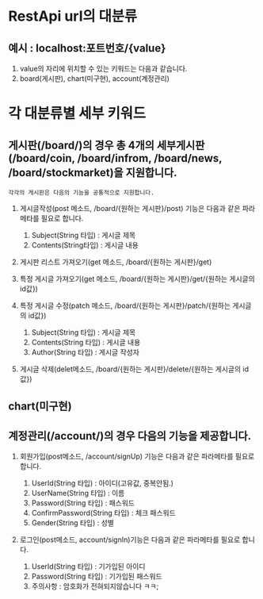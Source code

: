 <h1> RestApi url의 대분류</h1>
<h2> 예시 : localhost:포트번호/{value}</h2>

1. value의 자리에 위치할 수 있는 키워드는 다음과 같습니다.
2. board(게시판), chart(미구현), account(계정관리)

<h1> 각 대분류별 세부 키워드 </h1>

<h2> 게시판(/board/)의 경우 총 4개의 세부게시판(/board/coin, /board/infrom, /board/news, /board/stockmarket)을 지원합니다.</h2>

    각각의 게시판은 다음의 기능을 공통적으로 지원합니다.

1. 게시글작성(post 메소드, /board/{원하는 게시판}/post) 기능은 다음과 같은 파라메타를 필요로 합니다.
      1. Subject(String 타입) : 게시글 제목
      2. Contents(String타입) : 게시글 내용

2. 게시판 리스트 가져오기(get 메소드, /board/{원하는 게시판}/get)
3. 특정 게시글 가져오기(get 메소드, /board/{원하는 게시판}/get/{원하는 게시글의 id값})
4. 특정 게시글 수정(patch 메소드, /board/{원하는 게시판}/patch/{원하는 게시글의 id값})
   1. Subject(String 타입) : 게시글 제목
   2. Contents(String 타입) : 게시글 내용
   3. Author(String 타입) : 게시글 작성자
5. 게시글 삭제(delet메소드, /board/{원하는 게시판}/delete/{원하는 게시글의 id값})

<h2> chart(미구현) </h2>

<h2> 계정관리(/account/)의 경우 다음의 기능을 제공합니다. </h2>

   1. 회원가입(post메소드, /account/signUp) 기능은 다음과 같은 파라메타를 필요로 합니다.
      1. UserId(String 타입) : 아이디(고유값, 중복안됨.)
      2. UserName(String 타입) : 이름
      3. Password(String 타입) : 패스워드
      4. ConfirmPassword(String 타입) : 체크 패스워드
      5. Gender(String 타입) : 성별


   2. 로그인(post메소드, account/signIn)기능은 다음과 같은 파라메타를 필요로 합니다.
      1. UserId(String 타입) : 기가입된 아이디
      2. Password(String 타입) : 기가입된 패스워드
      3. 주의사항 : 암호화가 전혀되지않습니다 ㅋㅋ;
